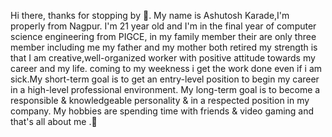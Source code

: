 Hi there, thanks for stopping by 👀.
My name is Ashutosh Karade,I'm properly from Nagpur. I'm 21 year old and I'm in the final year of computer science engineering from PIGCE, in my family member their are only 
three member including me my father and my mother both retired my strength is that I am creative,well-organized worker with positive attitude towards my career and my life. 
coming to my weekness i get the work done even if i am sick.My short-term goal is to get an entry-level position to begin my career in a high-level professional environment. 
My long-term goal is to become a responsible & knowledgeable personality & in a respected position in my company. My hobbies are spending time with friends & video gaming and 
that's all about me .💞️



<!---
xR0v3Rx/xR0v3Rx is a ✨ special ✨ repository because its `README.md` (this file) appears on your GitHub profile.
You can click the Preview link to take a look at your changes.
--->
